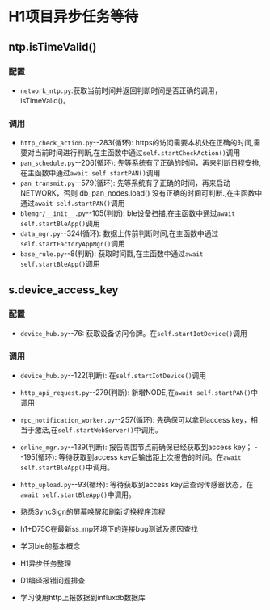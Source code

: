 # H1项目异步任务等待
## ntp.isTimeValid()
### 配置
+ `network_ntp.py`:获取当前时间并返回判断时间是否正确的调用，isTimeValid()。
### 调用
+ `http_check_action.py`--283(循环): https的访问需要本机处在正确的时间,需要对当前时间进行判断,在主函数中通过`self.startCheckAction()`调用
+ `pan_schedule.py`--206(循环): 先等系统有了正确的时间，再来判断日程安排,在主函数中通过`await self.startPAN()`调用
+ `pan_transmit.py`--579(循环): 先等系统有了正确的时间，再来启动NETWORK，否则 db_pan_nodes.load() 没有正确的时间可判断.,在主函数中通过`await self.startPAN()`调用
+ `blemgr/__init__.py`--105(判断): ble设备扫描,在主函数中通过`await self.startBleApp()`调用
+ `data_mgr.py`--324(循环): 数据上传前判断时间,在主函数中通过`self.startFactoryAppMgr()`调用
+ `base_rule.py`--8(判断): 获取时间戳,在主函数中通过`await self.startBleApp()`调用

## s.device_access_key
### 配置
+ `device_hub.py`--76: 获取设备访问令牌。在`self.startIotDevice()`调用
### 调用
+ `device_hub.py`--122(判断): 在`self.startIotDevice()`调用
+ `http_api_request.py`--279(判断): 新增NODE,在`await self.startPAN()`中调用
+ `rpc_notification_worker.py`--257(循环): 先确保可以拿到access key，相当于激活,在`self.startWebServer()`中调用。
+ `online_mgr.py`--139(判断): 报告周围节点前确保已经获取到access key；
--195(循环): 等待获取到access key后输出距上次报告的时间。在`await self.startBleApp()`中调用。
+ `http_upload.py`--93(循环): 等待获取到access key后查询传感器状态，在`await self.startBleApp()`中调用。



+ 熟悉SyncSign的屏幕唤醒和刷新切换程序流程
+ h1+D75C在最新ss_mp环境下的连接bug测试及原因查找
+ 学习ble的基本概念
+ H1异步任务整理
+ D1编译报错问题排查
+ 学习使用http上报数据到influxdb数据库